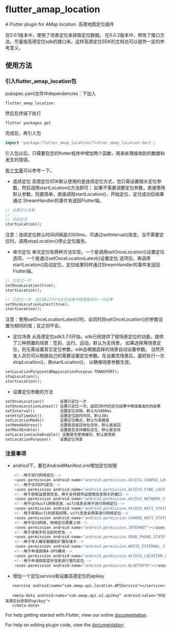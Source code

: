 # flutter_amap_location

A Flutter plugin for AMap location. 高德地图定位插件

在0.0.1版本中，使用了场景定位来获取定位数据。
在0.0.2版本中，修改了接口方法，尽量按高德定位sdk的接口来，这样高德定位SDK的文档也可以提供一定的参考意义。

## 使用方法

### 引入flutter_amap_location包

pubspec.yaml文件中dependencies：下加入  

```
flutter_amap_location:
```
然后在终端下执行
```
flutter packages get 
```

完成后，再引入包
```dart
import 'package:flutter_amap_location/flutter_amap_location.dart';
```

引入包以后，只需要在您的flutter程序中增加两个函数，用来处理接收到的数据和发生的错误。

[有个文章](https://juejin.im/post/5b58123951882563522b5e7c)可以参考一下。

- 连续定位
高德定位SDK默认使用的是连续定位方式，您只需设置相关定位参数，然后调用startLocation()方法即可；
如果不需要调整定位参数，直接使用默认参数，则更简单，直接调用startLocation()，开始定位，定位成功后结果通过
StreamHandler的事件发送回Flutter端。

```dart
// 设置定位参数
// ...
// 开始定位
startLocation();
```

注意：连续定位默认时间间隔是2000ms，可通过setInterval()改变。当不需要定位时，调用stopLocation()停止定位服务。

- 单次定位
单次定位有两种方法实现，一个是调用setOnceLocation()设置定位选项，一个是通过setOnceLocationLatest()设置定位
选项后，再调用startLocation()启动定位，定位结果同样通过StreamHandler的事件发送回Flutter端。

```dart
// 只定位一次
setOnceLocation(true);
startLocation();

// 只定位一次，返回最近3秒内定位结果中精度最高的一次结果
setOnceLocationLatest(true);
startLocation();
```

注意：使用setOnceLocationLatest()时，会同时将setOnceLocation()的参数设置为相同的值；反之则不会。

- 定位场景
从高德定位sdk3.7.0开始，sdk已经提供了按场景定位的功能，提供了三种预置的场景：签到、出行、运动，默认为无场景。
如果选择用场景定位，则无需设置其它定位参数，sdk会根据选择的场景自动设置参数。
当然开发人员仍可以根据自己的需要设置定位参数。在设置完场景后，最好执行一次stopLocation()，再startLocation()，
以确保场景参数生效。

```dart
setLocationPurpose(AMapLocationPurpose.TRANSPORT);
stopLocation();
startLocation();
```

- 设置定位参数的方法
```dart
setOnceLocation()       设置只定位一次
setOnceLocationLatest() 设置只定位一次，返回3秒内的定位结果中精度最高的的结果
setInterval()           设置定位间隔，默认为2000ms
setHttpTimeOut()        设置定位超时时间，默认30s
setLocationMode()       设置定位模式，默认为高精度
setNeedAddress()        设置是否返回地址信息，默认是返回
setMockEnable()         设置是否支持模拟定位，默认是支持
setLocationCacheEnable() 设置是否使用缓存，默认是使用
setLocationPurpose()    设置定位场景
```
### 注意事项

- andriod下，要在AndroidManifest.xml增加定位权限
```java
    <!--用于进行网络定位-->
    <uses-permission android:name="android.permission.ACCESS_COARSE_LOCATION"></uses-permission>
    <!--用于访问GPS定位-->
    <uses-permission android:name="android.permission.ACCESS_FINE_LOCATION"></uses-permission>
    <!--用于获取运营商信息，用于支持提供运营商信息相关的接口-->
    <uses-permission android:name="android.permission.ACCESS_NETWORK_STATE"></uses-permission>
    <!--用于访问wifi网络信息，wifi信息会用于进行网络定位-->
    <uses-permission android:name="android.permission.ACCESS_WIFI_STATE"></uses-permission>
    <!--用于获取wifi的获取权限，wifi信息会用来进行网络定位-->
    <uses-permission android:name="android.permission.CHANGE_WIFI_STATE"></uses-permission>
    <!--用于访问网络，网络定位需要上网-->
    <uses-permission android:name="android.permission.INTERNET"></uses-permission>
    <!--用于读取手机当前的状态-->
    <uses-permission android:name="android.permission.READ_PHONE_STATE"></uses-permission>
    <!--用于写入缓存数据到扩展存储卡-->
    <uses-permission android:name="android.permission.WRITE_EXTERNAL_STORAGE"></uses-permission>
    <!--用于申请调用A-GPS模块-->
    <uses-permission android:name="android.permission.ACCESS_LOCATION_EXTRA_COMMANDS"></uses-permission>
    <!--用于申请获取蓝牙信息进行室内定位-->
    <uses-permission android:name="android.permission.BLUETOOTH"></uses-permission>
```
- 增加一个定位service和设置高德定位的apikey
```
   <service android:name="com.amap.api.location.APSService"></service>

   <meta-data android:name="com.amap.api.v2.apikey" android:value="你在高德后台获取的apikey">
   </meta-data>
```

For help getting started with Flutter, view our online
[documentation](https://flutter.io/).

For help on editing plugin code, view the [documentation](https://flutter.io/platform-plugins/#edit-code).